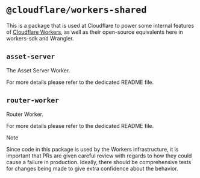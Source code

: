 # `@cloudflare/workers-shared`

This is a package that is used at Cloudflare to power some internal features of [Cloudflare Workers](https://developers.cloudflare.com/workers/), as well as their open-source equivalents here in workers-sdk and Wrangler.

## `asset-server`

The Asset Server Worker.

For more details please refer to the dedicated README file.

## `router-worker`

Router Worker.

For more details please refer to the dedicated README file.

> [!NOTE]
> Since code in this package is used by the Workers infrastructure, it is important that PRs are given careful review with regards to how they could cause a failure in production.
> Ideally, there should be comprehensive tests for changes being made to give extra confidence about the behavior.
